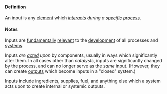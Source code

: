 #### Definition

An input is any [element](https://github.com/gcassel/Modular-Organization-Terminology/blob/master/terms/component.md) which *[interacts](https://github.com/gcassel/Modular-Organization-Terminology/blob/master/terms/interaction.md) during a [specific](https://github.com/gcassel/Modular-Organization-Terminology/blob/master/terms/specific.md) [process](https://github.com/gcassel/Modular-Organization-Terminology/blob/master/terms/process.md)*.  
#### Notes

Inputs are [fundamentally](https://github.com/gcassel/Modular-Organization-Terminology/blob/master/terms/base.md) [relevant](https://github.com/gcassel/Modular-Organization-Terminology/blob/master/terms/relevance.md) to the [development](https://github.com/gcassel/Modular-Organization-Terminology/blob/master/terms/develop.md) of all processes and [systems](https://github.com/gcassel/Modular-Organization-Terminology/blob/master/terms/system.md).

Inputs *are [acted](https://github.com/gcassel/Modular-Organization-Terminology/blob/master/terms/act.md) upon* by components, usually in ways which significantly alter them.  In all cases other than *catalysts*, inputs are significantly changed by the process, and can no longer serve as the *same* input.  (However, they can create [outputs](https://github.com/gcassel/Modular-Organization-Terminology/blob/master/terms/output.md) which become inputs in a "closed" system.)

Inputs include ingredients, supplies, fuel, and anything else which a system acts upon to create internal or systemic outputs.
